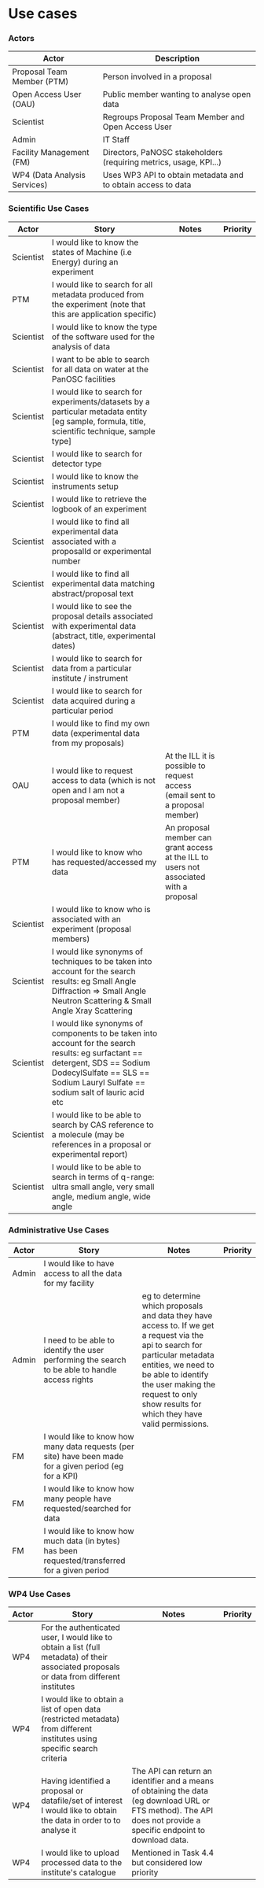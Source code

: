 # Use cases

### Actors

|Actor|Description|
|--- |--- |
|Proposal Team Member (PTM)|Person involved in a proposal|
|Open Access User (OAU)|Public member wanting to analyse open data 
|Scientist|Regroups Proposal Team Member and Open Access User|
|Admin|IT Staff|
|Facility Management (FM)|Directors, PaNOSC stakeholders (requiring metrics, usage, KPI...)|
|WP4 (Data Analysis Services)|Uses WP3 API to obtain metadata and to obtain access to data|


### Scientific Use Cases


|Actor|Story|Notes|Priority|
|--- |--- |--- |  --- | 
|Scientist|I would like to know the states of Machine (i.e Energy) during an experiment | |
|PTM|I would like to search for all metadata produced from the experiment (note that this are application specific)| |
|Scientist|I would like to know the type of the software used for the analysis of data | |
|Scientist|I want to be able to search for all data on water at the PanOSC facilities| |
|Scientist|I would like to search for experiments/datasets by a particular metadata entity [eg sample, formula, title, scientific technique, sample type]|
|Scientist|I would like to search for detector type|
|Scientist|I would like to know the instruments setup|
|Scientist|I would like to retrieve the logbook of an experiment|
|Scientist|I would like to find all experimental data associated with a proposalId or experimental number|
|Scientist|I would like to find all experimental data matching abstract/proposal text|
|Scientist|I would like to see the proposal details associated with experimental data (abstract, title, experimental dates)|
|Scientist|I would like to search for data from a particular institute / instrument|
|Scientist|I would like to search for data acquired during a particular period|
|PTM|I would like to find my own data (experimental data from my proposals)|
|OAU|I would like to request access to data (which is not open and I am not a proposal member)| At the ILL it is possible to request access (email sent to a proposal member)
|PTM|I would like to know who has requested/accessed my data|An proposal member can grant access at the ILL to users not associated with a proposal
|Scientist|I would like to know who is associated with an experiment (proposal members)|
|Scientist|I would like synonyms of techniques to be taken into account for the search results: eg Small Angle Diffraction => Small Angle Neutron Scattering & Small Angle Xray Scattering
|Scientist|I would like synonyms of components to be taken into account for the search results: eg surfactant == detergent, SDS == Sodium DodecylSulfate == SLS == Sodium Lauryl Sulfate == sodium salt of lauric acid etc
|Scientist|I would like to be able to search by CAS reference to a molecule (may be references in a proposal or experimental report)
|Scientist|I would like to be able to search in terms of q-range: ultra small angle, very small angle, medium angle, wide angle

### Administrative Use Cases

|Actor|Story|Notes|Priority|
|--- |--- |--- |--- |
|Admin|I would like to have access to all the data for my facility|
|Admin|I need to be able to identify the user performing the search to be able to handle access rights| eg to determine which proposals and data they have access to. If we get a request via the api to search for particular metadata entities, we need to be able to identify the user making the request to only show results for which they have valid permissions. 
|FM|I would like to know how many data requests (per site) have been made for a given period (eg for a KPI)|
|FM|I would like to know how many people have requested/searched for data|
|FM|I would like to know how much data (in bytes) has been requested/transferred for a given period|



### WP4 Use Cases

|Actor|Story|Notes|Priority|
|--- |--- |--- |--- |
|WP4|For the authenticated user, I would like to obtain a list (full metadata) of their associated proposals or data from different institutes|
|WP4|I would like to obtain a list of open data (restricted metadata) from different institutes using specific search criteria|
|WP4|Having identified a proposal or datafile/set of interest I would like to obtain the data in order to to analyse it|The API can return an identifier and a means of obtaining the data (eg download URL or FTS method). The API does not provide a specific endpoint to download data.|
|WP4|I would like to upload processed data to the institute's catalogue|Mentioned in Task 4.4 but considered low priority|

